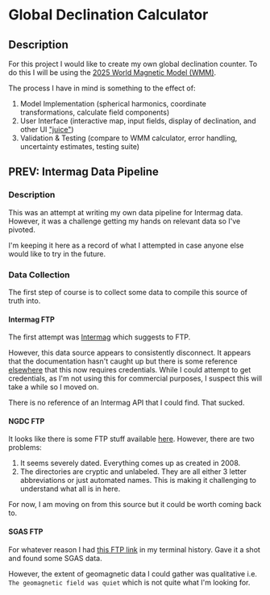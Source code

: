 # Global Declination Calculator

## Description

For this project I would like to create my own global declination counter. To do this I will be using the [2025 World Magnetic Model (WMM)](https://www.ncei.noaa.gov/products/world-magnetic-model).

The process I have in mind is something to the effect of:

1. Model Implementation (spherical harmonics, coordinate transformations, calculate field components)
2. User Interface (interactive map, input fields, display of declination, and other UI ["juice"](https://garden.bradwoods.io/notes/design/juice))
3. Validation & Testing (compare to WMM calculator, error handling, uncertainty estimates, testing suite)

## PREV: Intermag Data Pipeline

### Description

This was an attempt at writing my own data pipeline for Intermag data. However, it was a challenge getting my hands on relevant data so I've pivoted.

I'm keeping it here as a record of what I attempted in case anyone else would like to try in the future.

### Data Collection

The first step of course is to collect some data to compile this source of truth into. 

#### Intermag FTP

The first attempt was [Intermag](https://intermagnet.org/faq/02.how-do-I-get-realtime-data.html) which suggests to FTP. 

However, this data source appears to consistently disconnect. It appears that the documentation hasn't caught up but there is some reference [elsewhere](https://intermagnet.org/meetings/2023May-Sopron/INTERMAGNETMeetingMinutes-SopronMay2023-Public.pdf) that this now requires credentials. While I could attempt to get credentials, as I'm not using this for commercial purposes, I suspect this will take a while so I moved on.

There is no reference of an Intermag API that I could find. That sucked. 

#### NGDC FTP

It looks like there is some FTP stuff available [here](ftp://ftp.ngdc.noaa.gov/wdc/geomagnetism/data/observatories/definitive). However, there are two problems:

1. It seems severely dated. Everything comes up as created in 2008.
2. The directories are cryptic and unlabeled. They are all either 3 letter abbreviations or just automated names. This is making it challenging to understand what all is in here.

For now, I am moving on from this source but it could be worth coming back to.

#### SGAS FTP

For whatever reason I had [this FTP link](ftp.swpc.noaa.gov/pub/warehouse) in my terminal history. Gave it a shot and found some SGAS data.

However, the extent of geomagnetic data I could gather was qualitative i.e. `The geomagnetic field was quiet` which is not quite what I'm looking for. 

